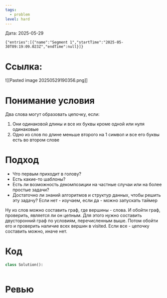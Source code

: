 ```yaml
---
tags:
  - problem
level: hard
---
```



Дата: 2025-05-29
```simple-time-tracker
{"entries":[{"name":"Segment 1","startTime":"2025-05-30T09:19:09.023Z","endTime":null}]}
```
# Ссылка: 

![[Pasted image 20250529190356.png]]

# Понимание условия
Два слова могут образовать цепочку, если:
1. Они одинаковой длины и все их буквы кроме одной или нуля одинаковые
2. Одно из слов по длине меньше второго на 1 символ и все его буквы есть во втором слове 

# Подход
- Что первым приходит в голову?
- Есть какие-то шаблоны?
- Есть ли возможность декомпозиции на частные случаи или на более простые задачи?
- Достаточно ли знаний алгоритмов и структур данных, чтобы решить эту задачу? Если нет - изучаем, если да - можно запускать таймер

Ну из слов можно составить граф, где вершины - слова. И обойти граф, проверить, является ли он  цепным. Для этого нужно составить двусторонний граф по условиям, перечисленным выше. Потом обойти его и проверить наличие всех вершин в visited. Если все - цепочку составить можно, иначе нет.

# Код
```python
class Solution():
	
```
# Ревью

